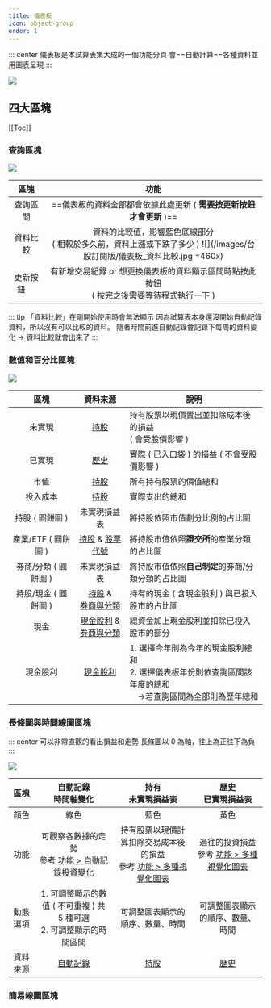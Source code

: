 ```yaml
---
title: 儀表板
icon: object-group
order: 1
---
```


::: center
儀表板是本試算表集大成的一個功能分頁
會==自動計算==各種資料並用圖表呈現
:::

![](/images/台股訂閱版/儀表板.gif)

## 四大區塊
[[Toc]]

### 查詢區塊

![](/images/台股訂閱版/儀表板_查詢區塊.jpg)

|     區塊      |                                       功能                                       |
|:-----------:|:------------------------------------------------------------------------------:|
|    查詢區間     |                    ==儀表板的資料全部都會依據此處更新 ( **需要按更新按鈕才會更新** )==                    |
|    資料比較     | 資料的比較值，影響藍色底線部分<br>( 相較於多久前，資料上漲或下跌了多少 ) ![](/images/台股訂閱版/儀表板_資料比較.jpg =460x) |
| 更新按鈕 &emsp; |              有新增交易紀錄 or 想更換儀表板的資料顯示區間時點按此按鈕<br>( 按完之後需要等待程式執行一下 )              |

::: tip 「資料比較」在剛開始使用時會無法顯示
因為試算表本身還沒開始自動記錄資料，所以沒有可以比較的資料。
隨著時間前進自動記錄會記錄下每周的資料變化 → 資料比較就會出來了
:::

### 數值和百分比區塊

![](/images/台股訂閱版/儀表板_數值區塊.jpg)

|       區塊       |                   資料來源                   | 說明                                                                    |
|:--------------:|:----------------------------------------:|-----------------------------------------------------------------------|
|      未實現       |            [持股](持股與歷史.md#持股)             | 持有股票以現價賣出並扣除成本後的損益<br> ( 會受股價影響 )                                     |
|      已實現       |            [歷史](持股與歷史.md#歷史)             | 實際 ( 已入口袋 ) 的損益 ( 不會受股價影響 )                                           |
|       市值       |            [持股](持股與歷史.md#持股)             | 所有持有股票的價值總和                                                           |
|      投入成本      |            [持股](持股與歷史.md#持股)             | 實際支出的總和                                                               |
|   持股 ( 圓餅圖 )   |                  未實現損益表                  | 將持股依照市值劃分比例的占比圖                                                       |
| 產業/ETF ( 圓餅圖 ) |   [持股](持股與歷史.md#持股) & [股票代號](股票代號.md)    | 將持股市值依照**證交所**的產業分類的占比圖                                               |
| 券商/分類 ( 圓餅圖 )  |                  未實現損益表                  | 將持股市值依照**自己制定**的券商/分類分類的占比圖                                           |
| 持股/現金 ( 圓餅圖 )  | [持股](持股與歷史.md#持股) &<br>[券商與分類](券商與分類.md) | 持有的現金 ( 含現金股利 ) 與已投入股市的占比圖                                            |
|       現金       |  [現金股利](現金股利.md) &<br>[券商與分類](券商與分類.md)  | 總資金加上現金股利並扣除已投入股市的部分                                                  |
|      現金股利      |             [現金股利](現金股利.md)              | 1. 選擇今年則為今年的現金股利總和<br>2. 選擇儀表板年份則依查詢區間該年度的總和<br>&emsp;→若查詢區間為全部則為歷年總和 |


### 長條圖與時間線圖區塊

::: center
可以非常直觀的看出損益和走勢
長條圖以 0 為軸，往上為正往下為負
:::

![](/images/台股訂閱版/儀表板_長條圖區塊.jpg)

|  區塊  |                      自動記錄<br>時間軸變化                       |                           持有<br>未實現損益表                           |                     歷史<br>已實現損益表                     |
|:----:|:--------------------------------------------------------:|:----------------------------------------------------------------:|:----------------------------------------------------:|
|  顏色  |                            綠色                            |                                藍色                                |                          黃色                          |
|  功能  | 可觀察各數據的走勢<br>參考  [功能 > 自動記錄投資變化](../feature/自動記錄投資變化.md) | 持有股票以現價計算扣除交易成本後的損益<br>參考  [功能 > 多種視覺化圖表](../feature/多種視覺化圖表.md) | 過往的投資損益<br>參考  [功能 > 多種視覺化圖表](../feature/多種視覺化圖表.md) |
| 動態選項 |      1. 可調整顯示的數值 ( 不可重複 ) 共 5 種可選<br>2. 可調整顯示的時間區間       |                         可調整圖表顯示的順序、數量、時間                         |                   可調整圖表顯示的順序、數量、時間                   |
| 資料來源 |                     [自動記錄](自動記錄.md)                      |                        [持股](持股與歷史.md#持股)                         |                  [歷史](持股與歷史.md#歷史)                   |


### 簡易線圖區塊